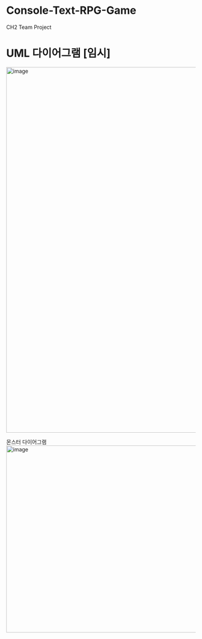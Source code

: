 # Console-Text-RPG-Game
CH2 Team Project

# UML 다이어그램 [임시]
<img width="1760" height="973" alt="image" src="https://github.com/user-attachments/assets/c8bb8473-ddb1-4887-a2f6-aa084d7f2200" />

몬스터 다이어그램
<img width="931" height="498" alt="image" src="https://github.com/user-attachments/assets/08d986bc-729d-483d-b514-fed97b87c13d" />

